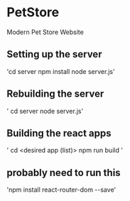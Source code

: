 # PetStore
Modern Pet Store Website


## Setting up the server 
'cd server
npm install 
node server.js'

## Rebuilding the server 
' cd server
node server.js'

## Building the react apps
' cd <desired app (list)> 
npm run build
'
## probably need to run this
'npm install react-router-dom --save'
